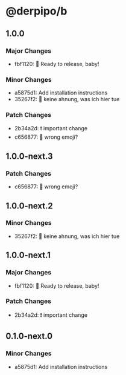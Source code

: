 # @derpipo/b

## 1.0.0

### Major Changes

- fbf1120: 🌱 Ready to release, baby!

### Minor Changes

- a5875d1: Add installation instructions
- 35267f2: 🤷 keine ahnung, was ich hier tue

### Patch Changes

- 2b34a2d: ❗️ important change
- c656877: 🥙 wrong emoji?

## 1.0.0-next.3

### Patch Changes

- c656877: 🥙 wrong emoji?

## 1.0.0-next.2

### Minor Changes

- 35267f2: 🤷 keine ahnung, was ich hier tue

## 1.0.0-next.1

### Major Changes

- fbf1120: 🌱 Ready to release, baby!

### Patch Changes

- 2b34a2d: ❗️ important change

## 0.1.0-next.0

### Minor Changes

- a5875d1: Add installation instructions
